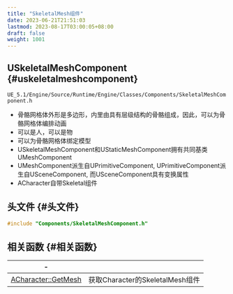 ```yaml
---
title: "SkeletalMesh组件"
date: 2023-06-21T21:51:03
lastmod: 2023-08-17T03:00:05+08:00
draft: false
weight: 1001
---
```


## USkeletalMeshComponent {#uskeletalmeshcomponent}

`UE_5.1/Engine/Source/Runtime/Engine/Classes/Components/SkeletalMeshComponent.h` <br/>

-   骨骼网格体外形是多边形，内里由具有层级结构的骨骼组成，因此，可以为骨骼网格体编排动画 <br/>
-   可以是人，可以是物 <br/>
-   可以为骨骼网格体绑定模型 <br/>
-   USkeletalMeshComponent和UStaticMeshComponent拥有共同基类UMeshComponent <br/>
-   UMeshComponent派生自UPrimitiveComponent, UPrimitiveComponent派生自USceneComponent, 而USceneComponent具有变换属性 <br/>
-   ACharacter自带Skeletal组件 <br/>


## 头文件 {#头文件}

```cpp
#include "Components/SkeletalMeshComponent.h"
```


## 相关函数 {#相关函数}

| -                                                                               |                            |
|---------------------------------------------------------------------------------|----------------------------|
| [ACharacter::GetMesh](/docs/虚幻引擎/api/虚幻c++/游戏角色/character类/#acharacter-getmesh) | 获取Character的SkeletalMesh组件 |

